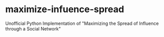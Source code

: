 # maximize-infuence-spread
 Unofficial Python Implementation of "Maximizing the Spread of Influence through a Social Network"
